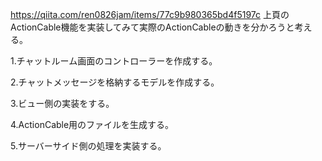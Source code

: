 https://qiita.com/ren0826jam/items/77c9b980365bd4f5197c
上頁のActionCable機能を実装してみて実際のActionCableの動きを分かろうと考える。

1.チャットルーム画面のコントローラーを作成する。

2.チャットメッセージを格納するモデルを作成する。

3.ビュー側の実装をする。

4.ActionCable用のファイルを生成する。

5.サーバーサイド側の処理を実装する。

